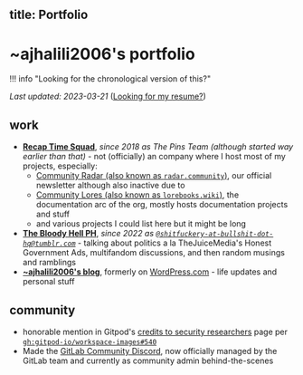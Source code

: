title: Portfolio
---
# ~ajhalili2006's portfolio

!!! info "Looking for the chronological version of this?"

*Last updated: 2023-03-21* ([Looking for my resume?](./user-manual/resume.md))

## work

* [**Recap Time Squad**](https://recaptime.eu.org), *since 2018 as The Pins Team (although started way earlier than that)* - not (officially) an company where I host most of my projects, especially:
    * [Community Radar (also known as `radar.community`)](https://communityradar.substack.com), our official newsletter although also inactive due to
    * [Community Lores (also known as `lorebooks.wiki`)](https://lorebooks.eu.org), the documentation arc of the org, mostly hosts documentation projects and stuff
    * and various projects I could list here but it might be long
* [**The Bloody Hell PH**](https://fromthebshq.substack.com), *since 2022 as
[`@shitfuckery-at-bullshit-dot-hq@tumblr.com`](https://tumblr.com/shitfuckery-at-bullshit-dot-hq)* - talking about politics a la TheJuiceMedia's Honest Government Ads, multifandom discussions, and then random musings and ramblings
* [**~ajhalili2006's blog**](https://ajhalili2006.substack.com), formerly on [WordPress.com](https://ajhalili2006.wordpress.com) - life updates and personal stuff

## community

* honorable mention in Gitpod's [credits to security researchers](https://www.gitpod.io/security/thanks) page per [`gh:gitpod-io/workspace-images#540`](https://github.com/gitpod-io/workspace-images/pull/540)
* Made the [GitLab Community Discord](https://discord.gg/gitlab), now officially managed by the GitLab team and currently as community admin behind-the-scenes
